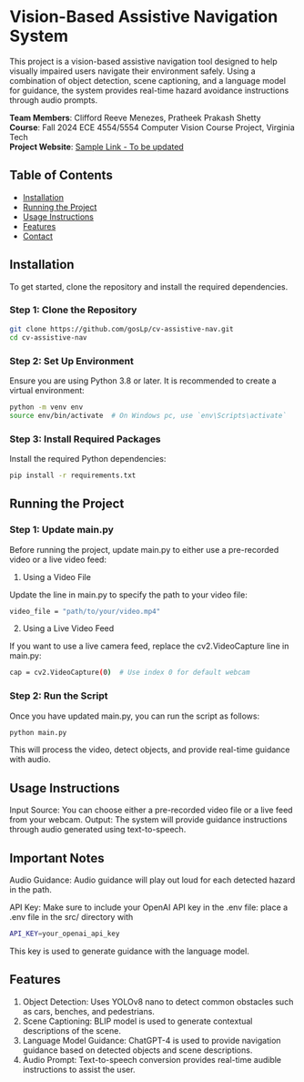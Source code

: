 # Vision-Based Assistive Navigation System

This project is a vision-based assistive navigation tool designed to help visually impaired users navigate their environment safely. Using a combination of object detection, scene captioning, and a language model for guidance, the system provides real-time hazard avoidance instructions through audio prompts.

**Team Members**: Clifford Reeve Menezes, Pratheek Prakash Shetty  
**Course**: Fall 2024 ECE 4554/5554 Computer Vision Course Project, Virginia Tech  
**Project Website**: [Sample Link - To be updated](https://goslp.github.io/cv-assistive-nav/)

## Table of Contents
- [Installation](#installation)
- [Running the Project](#running-the-project)
- [Usage Instructions](#usage-instructions)
- [Features](#features)
- [Contact](#contact)

## Installation

To get started, clone the repository and install the required dependencies.

### Step 1: Clone the Repository

```bash
git clone https://github.com/gosLp/cv-assistive-nav.git
cd cv-assistive-nav
```

### Step 2: Set Up Environment
Ensure you are using Python 3.8 or later. It is recommended to create a virtual environment:

```bash
python -m venv env
source env/bin/activate  # On Windows pc, use `env\Scripts\activate`
```

### Step 3: Install Required Packages
Install the required Python dependencies:


```bash
pip install -r requirements.txt
```
## Running the Project
### Step 1: Update main.py
Before running the project, update main.py to either use a pre-recorded video or a live video feed:

1. Using a Video File


Update the line in main.py to specify the path to your video file:

```bash
video_file = "path/to/your/video.mp4"
```

2. Using a Live Video Feed

If you want to use a live camera feed, replace the cv2.VideoCapture line in main.py:


```bash
cap = cv2.VideoCapture(0)  # Use index 0 for default webcam
```

### Step 2: Run the Script
Once you have updated main.py, you can run the script as follows:

```bash
python main.py
```
This will process the video, detect objects, and provide real-time guidance with audio.


## Usage Instructions
Input Source: You can choose either a pre-recorded video file or a live feed from your webcam.
Output: The system will provide guidance instructions through audio generated using text-to-speech.

## Important Notes
Audio Guidance: Audio guidance will play out loud for each detected hazard in the path.

API Key: Make sure to include your OpenAI API key in the .env file: place a .env file in the src/ directory with

```bash
API_KEY=your_openai_api_key
```

This key is used to generate guidance with the language model.

## Features
1. Object Detection: Uses YOLOv8 nano to detect common obstacles such as cars, benches, and pedestrians.
2. Scene Captioning: BLIP model is used to generate contextual descriptions of the scene.
3. Language Model Guidance: ChatGPT-4 is used to provide navigation guidance based on detected objects and scene descriptions.
4. Audio Prompt: Text-to-speech conversion provides real-time audible instructions to assist the user.

